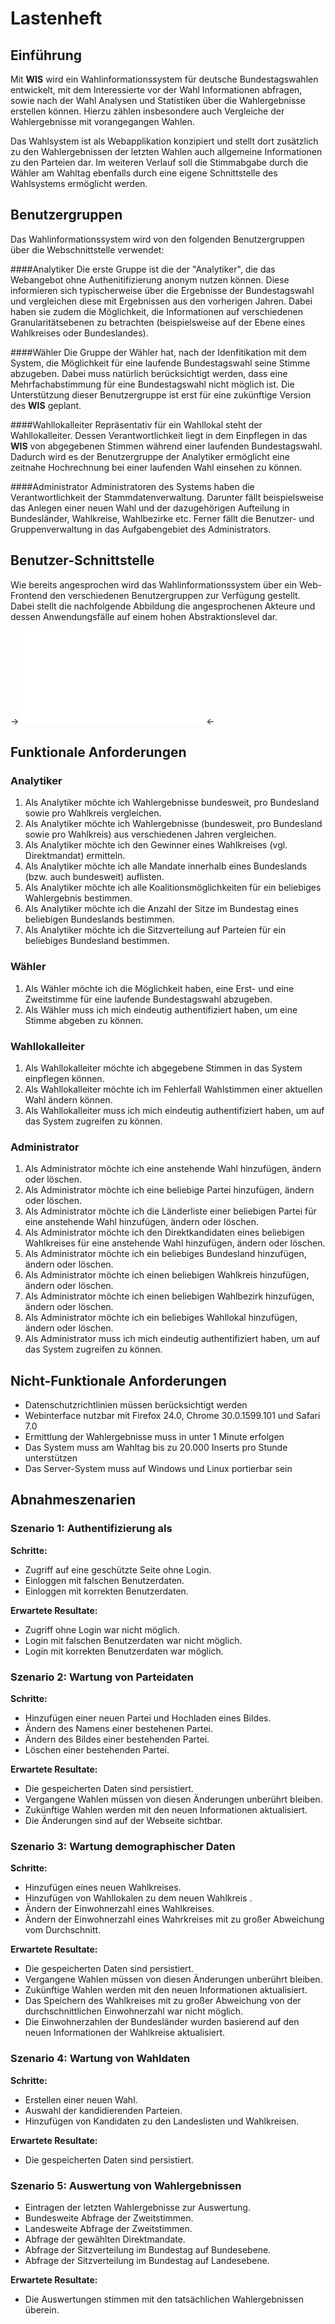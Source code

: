 # Lastenheft

## Einführung

Mit **WIS** wird ein Wahlinformationssystem für deutsche Bundestagswahlen entwickelt, mit dem Interessierte vor der Wahl Informationen abfragen, sowie nach der Wahl Analysen und Statistiken über die Wahlergebnisse erstellen können. Hierzu zählen insbesondere auch Vergleiche der Wahlergebnisse mit vorangegangen Wahlen.

Das Wahlsystem ist als Webapplikation konzipiert und stellt dort zusätzlich zu den Wahlergebnissen der letzten Wahlen auch allgemeine Informationen zu den Parteien dar. Im weiteren Verlauf soll die Stimmabgabe durch die Wähler am Wahltag ebenfalls durch eine eigene Schnittstelle des Wahlsystems ermöglicht werden.

## Benutzergruppen

Das Wahlinformationssystem wird von den folgenden Benutzergruppen über die Webschnittstelle verwendet:

####Analytiker
Die erste Gruppe ist die der "Analytiker", die das Webangebot ohne Authenitifizierung anonym nutzen können. Diese informieren sich typischerweise über die Ergebnisse der Bundestagswahl und vergleichen diese mit Ergebnissen aus den vorherigen Jahren. Dabei haben sie zudem die Möglichkeit, die Informationen auf verschiedenen Granularitätsebenen zu betrachten (beispielsweise auf der Ebene eines Wahlkreises oder Bundeslandes).
 
####Wähler
Die Gruppe der Wähler hat, nach der Idenfitikation mit dem System, die Möglichkeit für eine laufende Bundestagswahl seine Stimme abzugeben. Dabei muss natürlich berücksichtigt werden, dass eine Mehrfachabstimmung für eine Bundestagswahl nicht möglich ist. Die Unterstützung dieser Benutzergruppe ist erst für eine zukünftige Version des **WIS** geplant.

####Wahllokalleiter
Repräsentativ für ein Wahllokal steht der Wahllokalleiter. Dessen Verantwortlichkeit liegt in dem Einpflegen in das **WIS** von abgegebenen Stimmen während einer laufenden Bundestagswahl. Dadurch wird es der Benutzergruppe der Analytiker ermöglicht eine zeitnahe Hochrechnung bei einer laufenden Wahl einsehen zu können.

####Administrator
Administratoren des Systems haben die Verantwortlichkeit der Stammdatenverwaltung. Darunter fällt beispielsweise das Anlegen einer neuen Wahl und der dazugehörigen Aufteilung in Bundesländer, Wahlkreise, Wahlbezirke etc. Ferner fällt die Benutzer- und Gruppenverwaltung in das Aufgabengebiet des Administrators.

## Benutzer-Schnittstelle
Wie bereits angesprochen wird das Wahlinformationssystem über ein Web-Frontend den verschiedenen Benutzergruppen zur Verfügung gestellt. Dabei stellt die nachfolgende Abbildung die angesprochenen Akteure und dessen Anwendungsfälle auf einem hohen Abstraktionslevel dar.

->![Usecase diagram](usecases-highlevel.pdf)<-


## Funktionale Anforderungen

### Analytiker

1. Als Analytiker möchte ich Wahlergebnisse bundesweit, pro Bundesland sowie pro Wahlkreis vergleichen.
2. Als Analytiker möchte ich Wahlergebnisse (bundesweit, pro Bundesland sowie pro Wahlkreis) aus verschiedenen Jahren vergleichen.
3. Als Analytiker möchte ich den Gewinner eines Wahlkreises (vgl. Direktmandat) ermitteln.
4. Als Analytiker möchte ich alle Mandate innerhalb eines Bundeslands (bzw. auch bundesweit) auflisten.
5. Als Analytiker möchte ich alle Koalitionsmöglichkeiten für ein beliebiges Wahlergebnis bestimmen.
6. Als Analytiker möchte ich die Anzahl der Sitze im Bundestag eines beliebigen Bundeslands bestimmen.
7. Als Analytiker möchte ich die Sitzverteilung auf Parteien für ein beliebiges Bundesland bestimmen.

### Wähler

1. Als Wähler möchte ich die Möglichkeit haben, eine Erst- und eine Zweitstimme für eine laufende Bundestagswahl abzugeben.
2. Als Wähler muss ich mich eindeutig authentifiziert haben, um eine Stimme abgeben zu können.

### Wahllokalleiter

1. Als Wahllokalleiter möchte ich abgegebene Stimmen in das System einpflegen können.
2. Als Wahllokalleiter möchte ich im Fehlerfall Wahlstimmen einer aktuellen Wahl ändern können.
3. Als Wahllokalleiter muss ich mich eindeutig authentifiziert haben, um auf das System zugreifen zu können.

### Administrator

1. Als Administrator möchte ich eine anstehende Wahl hinzufügen, ändern oder löschen.
2. Als Administrator möchte ich eine beliebige Partei hinzufügen, ändern oder löschen.
3. Als Administrator möchte ich die Länderliste einer beliebigen Partei für eine anstehende Wahl hinzufügen, ändern oder löschen. 
4. Als Administrator möchte ich den Direktkandidaten eines beliebigen Wahlkreises für eine anstehende Wahl hinzufügen, ändern oder löschen.
5. Als Administrator möchte ich ein beliebiges Bundesland hinzufügen, ändern oder löschen.
6. Als Administrator möchte ich einen beliebigen Wahlkreis hinzufügen, ändern oder löschen.
7. Als Administrator möchte ich einen beliebigen Wahlbezirk hinzufügen, ändern oder löschen.
8. Als Administrator möchte ich ein beliebiges Wahllokal hinzufügen, ändern oder löschen.
9. Als Administrator muss ich mich eindeutig authentifiziert haben, um auf das System zugreifen zu können.

## Nicht-Funktionale Anforderungen

- Datenschutzrichtlinien müssen berücksichtigt werden
- Webinterface nutzbar mit Firefox 24.0, Chrome 30.0.1599.101 und Safari 7.0
- Ermittlung der Wahlergebnisse muss in unter 1 Minute erfolgen
- Das System muss am Wahltag bis zu 20.000 Inserts pro Stunde unterstützen
- Das Server-System muss auf Windows und Linux portierbar sein

## Abnahmeszenarien

### Szenario 1: Authentifizierung als 

**Schritte:**

 - Zugriff auf eine geschützte Seite ohne Login.
 - Einloggen mit falschen Benutzerdaten.
 - Einloggen mit korrekten Benutzerdaten.
 
**Erwartete Resultate:**

 - Zugriff ohne Login war nicht möglich.
 - Login mit falschen Benutzerdaten war nicht möglich.
 - Login mit korrekten Benutzerdaten war möglich.

### Szenario 2: Wartung von Parteidaten

**Schritte:**

 - Hinzufügen einer neuen Partei und Hochladen eines Bildes.
 - Ändern des Namens einer bestehenen Partei.
 - Ändern des Bildes einer bestehenden Partei.
 - Löschen einer bestehenden Partei. 
 
**Erwartete Resultate:**

 - Die gespeicherten Daten sind persistiert.
 - Vergangene Wahlen müssen von diesen Änderungen unberührt bleiben.
 - Zukünftige Wahlen werden mit den neuen Informationen aktualisiert. 
 - Die Änderungen sind auf der Webseite sichtbar.

### Szenario 3: Wartung demographischer Daten

**Schritte:**

 - Hinzufügen eines neuen Wahlkreises.
 - Hinzufügen von Wahllokalen zu dem neuen Wahlkreis .
 - Ändern der Einwohnerzahl eines Wahlkreises.
 - Ändern der Einwohnerzahl eines Wahrkreises mit zu großer Abweichung vom Durchschnitt.

**Erwartete Resultate:**

 - Die gespeicherten Daten sind persistiert.
 - Vergangene Wahlen müssen von diesen Änderungen unberührt bleiben.
 - Zukünftige Wahlen werden mit den neuen Informationen aktualisiert. 
 - Das Speichern des Wahlkreises mit zu großer Abweichung von der durchschnittlichen Einwohnerzahl war nicht möglich.
 - Die Einwohnerzahlen der Bundesländer wurden basierend auf den neuen Informationen der Wahlkreise aktualisiert.

### Szenario 4: Wartung von Wahldaten

**Schritte:**

 - Erstellen einer neuen Wahl.
 - Auswahl der kandidierenden Parteien.
 - Hinzufügen von Kandidaten zu den Landeslisten und Wahlkreisen.
 
**Erwartete Resultate:**

 - Die gespeicherten Daten sind persistiert.
 
### Szenario 5: Auswertung von Wahlergebnissen

 - Eintragen der letzten Wahlergebnisse zur Auswertung.
 - Bundesweite Abfrage der Zweitstimmen.
 - Landesweite Abfrage der Zweitstimmen.
 - Abfrage der gewählten Direktmandate. 
 - Abfrage der Sitzverteilung im Bundestag auf Bundesebene.
 - Abfrage der Sitzverteilung im Bundestag auf Landesebene.

**Erwartete Resultate:**

 - Die Auswertungen stimmen mit den tatsächlichen Wahlergebnissen überein.